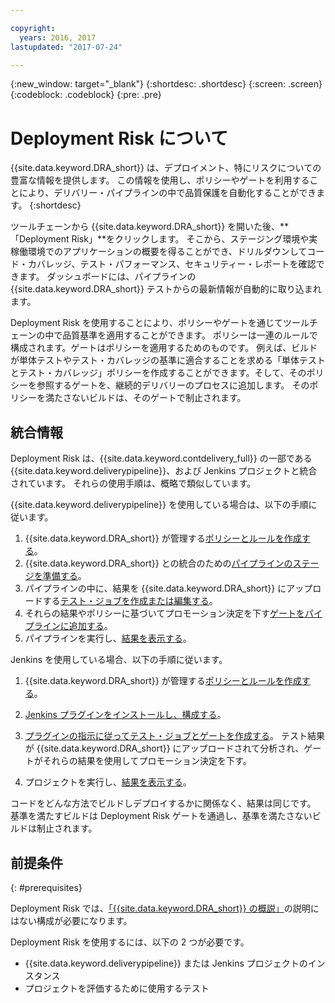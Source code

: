 ```yaml
---

copyright:
  years: 2016, 2017
lastupdated: "2017-07-24"

---
```


{:new_window: target="_blank"}
{:shortdesc: .shortdesc}
{:screen: .screen}
{:codeblock: .codeblock}
{:pre: .pre}

# Deployment Risk について

{{site.data.keyword.DRA_short}} は、デプロイメント、特にリスクについての豊富な情報を提供します。
この情報を使用し、ポリシーやゲートを利用することにより、デリバリー・パイプラインの中で品質保護を自動化することができます。
{:shortdesc}

ツールチェーンから {{site.data.keyword.DRA_short}} を開いた後、**「Deployment Risk」**をクリックします。
そこから、ステージング環境や実稼働環境でのアプリケーションの概要を得ることができ、ドリルダウンしてコード・カバレッジ、テスト・パフォーマンス、セキュリティー・レポートを確認できます。
ダッシュボードには、パイプラインの {{site.data.keyword.DRA_short}} テストからの最新情報が自動的に取り込まれます。


Deployment Risk を使用することにより、ポリシーやゲートを通じてツールチェーンの中で品質基準を適用することができます。
ポリシーは一連のルールで構成されます。ゲートはポリシーを適用するためのものです。
例えば、ビルドが単体テストやテスト・カバレッジの基準に適合することを求める「単体テストとテスト・カバレッジ」ポリシーを作成することができます。そして、そのポリシーを参照するゲートを、継続的デリバリーのプロセスに追加します。
そのポリシーを満たさないビルドは、そのゲートで制止されます。
 

## 統合情報

Deployment Risk は、{{site.data.keyword.contdelivery_full}} の一部である {{site.data.keyword.deliverypipeline}}、および Jenkins プロジェクトと統合されています。
それらの使用手順は、概略で類似しています。
  

{{site.data.keyword.deliverypipeline}} を使用している場合は、以下の手順に従います。


1. {{site.data.keyword.DRA_short}} が管理する[ポリシーとルールを作成する](risk_policies.html)。
2. {{site.data.keyword.DRA_short}} との統合のための[パイプラインのステージを準備する](risk_cd.html)。
3. パイプラインの中に、結果を {{site.data.keyword.DRA_short}} にアップロードする[テスト・ジョブを作成または編集する](risk_cd.html)。
4. それらの結果やポリシーに基づいてプロモーション決定を下す[ゲートをパイプラインに追加する](risk_cd.html)。
5. パイプラインを実行し、[結果を表示する](results.html)。

Jenkins を使用している場合、以下の手順に従います。


1. {{site.data.keyword.DRA_short}} が管理する[ポリシーとルールを作成する](risk_policies.html)。
2. [Jenkins プラグインをインストールし、構成する](https://wiki.jenkins.io/display/JENKINS/IBM+Cloud+DevOps+Plugin)。
3. [プラグインの指示に従ってテスト・ジョブとゲートを作成する](https://wiki.jenkins.io/display/JENKINS/IBM+Cloud+DevOps+Plugin)。
テスト結果が {{site.data.keyword.DRA_short}} にアップロードされて分析され、ゲートがそれらの結果を使用してプロモーション決定を下す。

4. プロジェクトを実行し、[結果を表示する](results.html)。 

コードをどんな方法でビルドしデプロイするかに関係なく、結果は同じです。
基準を満たすビルドは Deployment Risk ゲートを通過し、基準を満たさないビルドは制止されます。
 

## 前提条件
{: #prerequisites}

Deployment Risk では、[「{{site.data.keyword.DRA_short}} の概説」](/docs/services/DevOpsInsights/index.html)の説明にはない構成が必要になります。


Deployment Risk を使用するには、以下の 2 つが必要です。


* {{site.data.keyword.deliverypipeline}} または Jenkins プロジェクトのインスタンス
* プロジェクトを評価するために使用するテスト
